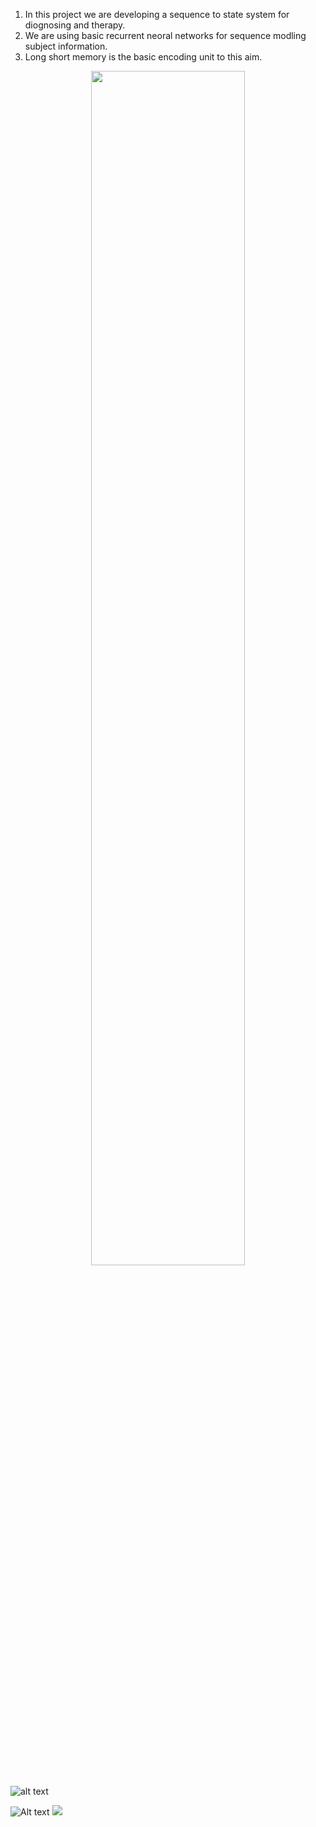 1. In this project we are developing a sequence to state system for diognosing and therapy. 
2. We are using basic recurrent neoral networks for sequence modling subject information.
3. Long short memory is the basic encoding unit to this aim.
<p align="center"><img width="70%" src="https://raw.githubusercontent.com/javiddadashkarimi/seq2subj/master/fig/lstm.svg"/> </p>

  ![alt text](https://raw.githubusercontent.com/javiddadashkarimi/seq2subj/master/fig/lstm.svg?sanitize=true)
  
  ![Alt text](https://raw.githubusercontent.com/javiddadashkarimi/seq2subj/master/fig/lstm.svg)
<img src="https://raw.githubusercontent.com/javiddadashkarimi/seq2subj/master/fig/lstm.svg">

